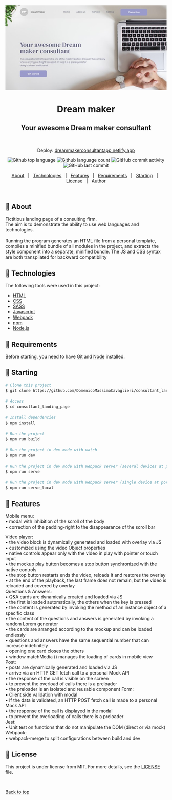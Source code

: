 <div align="center" id="top"> 
  <img src="https://raw.githubusercontent.com/DomenicoMassimoCavaglieri/consultant_landing_page/dev/src/assets/images/open_graph_image.jpg" alt="Consultant_landing_page" />
  <h1 align="center">Dream maker</h1>
  <h2 align="center">Your awesome Dream maker consultant</h2>

  &#xa0;
  <p>Deploy:
  <a href="https://dreammakerconsultantapp.netlify.app/?">dreammakerconsultantapp.netlify.app</a>
</div>


<p align="center">
  <img alt="Github top language" src="https://img.shields.io/github/languages/top/DomenicoMassimoCavaglieri/consultant_landing_page?color=56BEB8">

  <img alt="Github language count" src="https://img.shields.io/github/languages/count/DomenicoMassimoCavaglieri/consultant_landing_page?color=56BEB8">

  <img alt="GitHub commit activity" src="https://img.shields.io/github/commit-activity/w/DomenicoMassimoCavaglieri/consultant_landing_page">

  <img alt="GitHub last commit" src="https://img.shields.io/github/last-commit/DomenicoMassimoCavaglieri/consultant_landing_page">
</p>

<!-- Status -->

<!-- <h4 align="center"> 
	🚧  Consultant_landing_page 🚀 Under construction...  🚧
</h4> 

<hr> -->

<p align="center">
  <a href="#pushpin-about">About</a> &#xa0; | &#xa0; 
  <a href="#pushpin-technologies">Technologies</a> &#xa0; | &#xa0;
  <a href="#pushpin-features">Features</a> &#xa0; | &#xa0;
  <a href="#pushpin-requirements">Requirements</a> &#xa0; | &#xa0;
  <a href="#pushpin-starting">Starting</a> &#xa0; | &#xa0;
  <a href="#memo-license">License</a> &#xa0; | &#xa0;
  <a href="https://github.com/DomenicoMassimoCavaglieri" target="_blank">Author</a>
</p>

<br>

## :pushpin: About ##

Fictitious landing page of a consulting firm.<br>
The aim is to demonstrate the ability to use web languages and technologies.<br>
<br>
Running the program generates an HTML file from a personal template, compiles a minified bundle of all modules in the project, and extracts the style component into a separate, minified bundle. The JS and CSS syntax are both transpilated for backward compatibility

## :pushpin: Technologies ##

The following tools were used in this project:

- [HTML](https://html.spec.whatwg.org/multipage/)
- [CSS](https://www.w3.org/Style/CSS/)
- [SASS](https://sass-lang.com/)
- [Javascript](https://www.ecma-international.org/publications-and-standards/standards/ecma-262/)
- [Webpack](https://webpack.js.org/)
- [npm](https://docs.npmjs.com/)
- [Node.js](https://nodejs.org/en/)


## :pushpin: Requirements ##

Before starting, you need to have [Git](https://git-scm.com) and [Node](https://nodejs.org/en/) installed.

## :pushpin: Starting ##

```bash
# Clone this project
$ git clone https://github.com/DomenicoMassimoCavaglieri/consultant_landing_page.git

# Access
$ cd consultant_landing_page

# Install dependencies
$ npm install 

# Run the project
$ npm run build

# Run the project in dev mode with watch
$ npm run dev

# Run the project in dev mode with Webpack server (several devices at port 3000)
$ npm run serve

# Run the project in dev mode with Webpack server (single device at port 8080)
$ npm run serve_local
```


## :pushpin: Features ##

Mobile menu:<br>
• modal with inhibition of the scroll of the body<br>
• correction of the padding-right to the disappearance of the scroll bar<br>

Video player:<br>
• the video block is dynamically generated and loaded with overlay via JS<br>
• customized using the video Object properties<br>
• native controls appear only with the video in play with pointer or touch input<br>
• the mockup play button becomes a stop button synchronized with the native controls<br>
• the stop button restarts ends the video, reloads it and restores the overlay<br>
• at the end of the playback, the last frame does not remain, but the video is reloaded and covered by overlay<br>
Questions & Answers:<br>
• Q&A cards are dynamically created and loaded via JS<br>
• the first is loaded automatically, the others when the key is pressed<br>
• the content is generated by invoking the method of an instance object of a specific class<br>
• the content of the questions and answers is generated by invoking a random Lorem generator<br>
• the cards are arranged according to the mockup and can be loaded endlessly<br>
• questions and answers have the same sequential number that can increase indefinitely<br>
• opening one card closes the others<br>
• window.matchMedia () manages the loading of cards in mobile view<br>
Post:<br>
• posts are dynamically generated and loaded via JS<br>
• arrive via an HTTP GET fetch call to a personal Mock API<br>
• the response of the call is visible on the screen<br>
• to prevent the overload of calls there is a preloader<br>
• the preloader is an isolated and reusable component
Form:<br>
• Client side validation with modal<br>
• If the data is validated, an HTTP POST fetch call is made to a personal Mock API<br>
• the response of the call is displayed in the modal<br>
• to prevent the overloading of calls there is a preloader<br>
Jest:<br>
• Unit test on functions that do not manipulate the DOM (direct or via mock)<br>
Webpack:<br>
• webpack-merge to split configurations between build and dev<br>


## :memo: License ##

This project is under license from MIT. For more details, see the [LICENSE](LICENSE.md) file.




&#xa0;

<a href="#top">Back to top</a>

